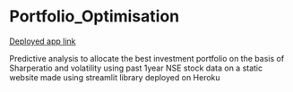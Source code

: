 # Portfolio_Optimisation
[Deployed app link](https://intense-hollows-58536.herokuapp.com/)

Predictive analysis to allocate the best investment portfolio on the basis of Sharperatio and volatility
using past 1year NSE stock data on a static website made using streamlit library deployed on Heroku
